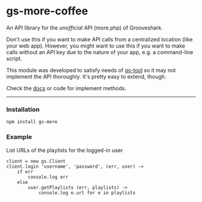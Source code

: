 gs-more-coffee
==============

An API library for the *unofficial* API (more.php) of Grooveshark.

Don't use this if you want to make API calls from a centralized location
(like your web app). However, you might want to use this if you want to make
calls without an API key due to the nature of your app, e.g. a command-line
script.

This module was developed to satisfy needs of
[gs-tool](http://github.com/raneksi/gs-tool) so it may not implement the API
thoroughly. It's pretty easy to extend, though.

Check the [docs](http://coffeedoc.info/github/raneksi/gs-more-coffee/master/) or code for implement methods.

---

### Installation

    npm install gs-more

### Example

List URLs of the playlists for the logged-in user

    client = new gs.Client
    client.login 'username', 'password', (err, user) ->
        if err
            console.log err
        else
            user.getPlaylists (err, playlists) ->
                console.log e.url for e in playlists
